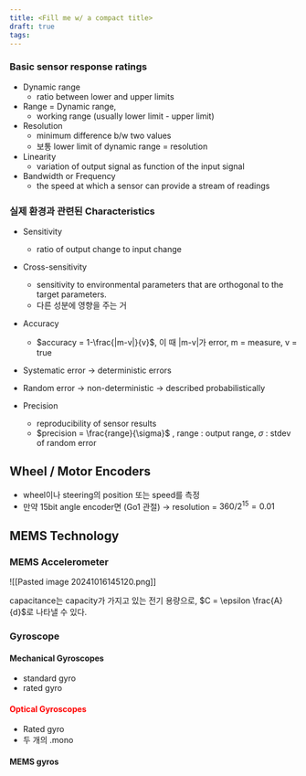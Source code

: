 ```yaml
---
title: <Fill me w/ a compact title>
draft: true
tags:
---
```

### Basic sensor response ratings
- Dynamic range
	- ratio between lower and upper limits
- Range = Dynamic range,
	- working range (usually lower limit - upper limit)
- Resolution
	- minimum difference b/w two values 
	- 보통 lower limit of dynamic range = resolution
- Linearity
	- variation of output signal as function of the input signal
- Bandwidth or Frequency
	- the speed at which a sensor can provide a stream of readings

### 실제 환경과 관련된 Characteristics
- Sensitivity
	- ratio of output change to input change
- Cross-sensitivity
	- sensitivity to environmental parameters that are orthogonal to the target parameters.
	- 다른 성분에 영향을 주는 거
- Accuracy
	- $accuracy = 1-\frac{|m-v|}{v}$, 이 때 |m-v|가 error, m = measure, v = true

- Systematic error → deterministic errors
- Random error → non-deterministic → described probabilistically
- Precision
	- reproducibility of sensor results 
	- $precision = \frac{range}{\sigma}$ , range : output range, $\sigma$ : stdev  of random error


## Wheel / Motor Encoders
- wheel이나 steering의 position 또는 speed를 측정
- 만약 15bit angle encoder면 (Go1 관절) → resolution = $360 / 2^{15} = 0.01$

## MEMS Technology
### MEMS Accelerometer
![[Pasted image 20241016145120.png]]

capacitance는  capacity가 가지고 있는 전기 용량으로, $C = \epsilon \frac{A}{d}$로 나타낼 수 있다.
### Gyroscope
#### Mechanical Gyroscopes
- standard gyro
- rated gyro
#### <span style="color:red">Optical Gyroscopes</span>
- Rated gyro
- 두 개의 .mono

#### MEMS gyros

